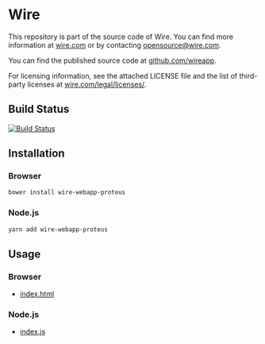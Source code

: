 # Wire

This repository is part of the source code of Wire. You can find more information at [wire.com](https://wire.com) or by contacting opensource@wire.com.

You can find the published source code at [github.com/wireapp](https://github.com/wireapp).

For licensing information, see the attached LICENSE file and the list of third-party licenses at [wire.com/legal/licenses/](https://wire.com/legal/licenses/).

## Build Status

[![Build Status](https://travis-ci.org/wireapp/proteus.js.svg?branch=master)](https://travis-ci.org/wireapp/proteus.js)

## Installation

### Browser

```bash
bower install wire-webapp-proteus
```

### Node.js

```bash
yarn add wire-webapp-proteus
```

## Usage

### Browser

- [index.html](./dist/index.html)

### Node.js

- [index.js](./dist/index.js)
